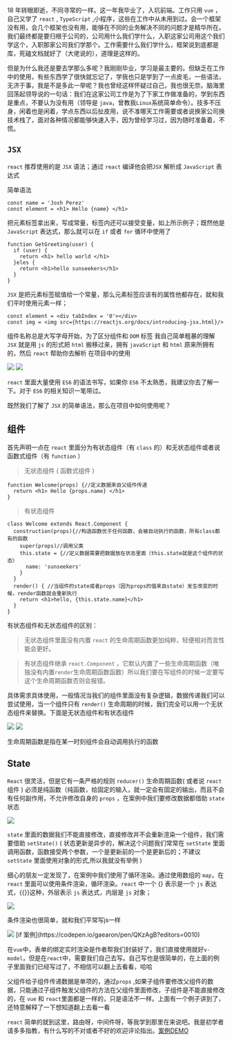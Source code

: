 18 年转眼即逝，不同寻常的一样。这一年我毕业了，入坑前端。工作只用 `vue` ，自己又学了 `react` , `TypeScript` ,小程序，这些在工作中从未用到过。会一个框架没有用，会几个框架也没有用，能够在不同的业务解决不同的问题才是精华所在。我们最终都是要归根于公司的，公司用什么我们学什么，入职这家公司用这个我们学这个，入职那家公司我们学那个。工作需要什么我们学什么，框架说到底都是库，死磕文档就好了（大佬说的），道理是这样的。

但是为什么我还是要去学那么多呢？我刚刚毕业，学习是最主要的。但缺乏在工作中的使用，有些东西学了很快就忘记了，学我也只是学到了一点皮毛，一些语法，无济于事，我是不是多此一举呢？我也曾经这样怀疑过自己，我也很无奈。脑海里回荡起领导说的一句话：我们在这家公司工作是为了下家工作做准备的，学到东西是重点，不要认为没有用（领导是 `java`，曾教我`Linux`系统简单命令）。技多不压身，闲着也是闲着，学点东西以后扯皮用，说不准哪天工作需要或者说换家公司换技术栈了，面对各种情况都能够快速入手，因为曾经学习过，因为随时准备着，不慌。
## `JSX`
`react` 推荐使用的是 `JSX` 语法；通过 `react` 编译他会把`JSX` 解析成 `JavaScript` 表达式

简单语法
```
const name = 'Josh Perez'
const element = <h1> Hello {name} </h1>
```
把元素标签拿出来，写成常量，标签内还可以接受变量，如上所示例子；既然他是 `JavaScript` 表达式，那么就可以在 `if` 或者 `for` 循环中使用了
 
```
function GetGreeting(user) {
  if (user) {
    return <h1> hello world </h1>
  }eles {
    return <h1>hello sunseekers</h1>
  }
}
```
`JSX` 是把元素标签赋值给一个常量，那么元素标签应该有的属性他都存在，就和我们平时使用元素一样；

```
const element = <div tabIndex = '0'></div>
const img = <img src={https://reactjs.org/docs/introducing-jsx.html}/>
```

组件名称总是大写字母开始，为了区分组件和 `DOM` 标签
我自己简单粗暴的理解 `JSX` 就是用 `js` 的形式把 `html` 搬移过来，拥有 `javaScript` 和 `html` 原来所拥有的，然后 `react` 帮助你去解析
在项目中的使用

<img src='./public/img/jxs.png'>
<img src='./public/img/jsx.png'>

`react` 里面大量使用 `ES6` 的语法书写，如果你 `ES6` 不太熟悉，我建议你去了解一下。对于 `ES6` 的相关知识一笔带过。

既然我们了解了 `JSX` 的简单语法，那么在项目中如何使用呢？
## 组件

首先声明一点在 `react` 里面分为有状态组件（有 `class` 的）和无状态组件或者说函数式组件（有 `function` ）

> 无状态组件 ( 函数式组件 )
```
function Welcome(props) {//定义数据来自父组件传递
  return <h1> Hello {props.name} </h1>
}
```
> 有状态组件
```
class Welcome extends React.Component {
  construction(props){//构造函数优于任何函数，会被自动执行的函数，所有class都有的函数
    super(props)//调用父类
    this.state = {//定义数据需要把数据放在状态里面（this.state就是这个组件的状态）
      name: 'sunseekers'
    }
  }
  render() { //当组件的state或者props（因为props的值来自state）发生改变的时候，render函数就会重新执行
    return <h1>hello, {this.state.name}</h1>
  }
}
```

有状态组件和无状态组件的区别：
> 无状态组件里面没有内置 `react` 的生命周期函数更加纯粹，轻便相对而言性能会更好。

> 有状态组件继承 `react.Component` ，它默认内置了一些生命周期函数（唯独没有内置`render`生命周期函数函数）所以我们要在写组件的时候一定要写这个生命周期函数否则会报错。

具体需求具体使用，一般情况当我们的组件里面没有复杂逻辑，数据传递我们可以尝试使用，当一个组件只有 `render()` 生命周期的时候，我们完全可以用一个无状态组件来替换。下面是无状态组件和有状态组件

<img src='./public/img/function.png'>
<img src='./public/img/class.png'>

生命周期函数是指在某一时刻组件会自动调用执行的函数
## State
 `React` 很灵活，但是它有一条严格的规则  `reducer()` 生命周期函数( 或者说 `react` 组件 ) 必须是纯函数（纯函数，给固定的输入，就一定会有固定的输出，而且不会有任何副作用，不允许修改自身的 `props` ，在案例中我们要修改数据都借助 `state` 状态

 <img src='./public/img/state.png'>

 `state` 里面的数据我们不能直接修改，直接修改并不会重新渲染一个组件，我们需要借助 `setState()` ( 状态更新是异步的，解决这个问题我们常常在 `setState` 里面调用函数，函数接受两个参数，一个是更新前的一个是更新后的；不建议 `setState`  里面使用对象的形式,所以我就没有举例 )

 细心的朋友一定发现了，在案例中我们使用了循环渲染。通过使用数组的 `map`，在 `react` 里面可以使用条件渲染，循环渲染。`react` 中一个 {} 表示是一个 `js` 表达式，{{}}这种，外层表示  `js`  表达式，内层是  `js`  对象；

 <img src='./public/img/map.png'>
 
条件渲染也很简单，就和我们平常写js一样

 <img src='./public/img/if.png'>
 [if 案例](https://codepen.io/gaearon/pen/QKzAgB?editors=0010)

在`vue`中，表单的绑定实时渲染是作者帮我们封装好了，我们直接使用就好`v-model`，但是在`react`中，需要我们自己去写。自己写也是很简单的，在上面的例子里面我们已经写过了，不相信可以翻上去看看，哈哈

父组件给子组件传递数据是单项的，通过`props` ,如果子组件要修改父组件的数据，只能通过子组件触发父组件的方法在父组件里面修改，子组件是不能直接修改的，在 `vue` 和 `react`里面都是一样的，只是语法不一样。上面有一个例子讲到了，还特意解释了一下想知道翻上去看一看

`react` 简单的就到这里，路由呀，中间件呀，等我学到那里在来说吧。我是初学者请多多指教，有什么写的不对或者不好的欢迎评论指出。[案例DEMO](https://github.com/sunseekers/React/tree/master/DEMO)

